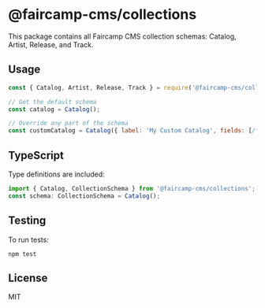 # @faircamp-cms/collections

This package contains all Faircamp CMS collection schemas: Catalog, Artist, Release, and Track.

## Usage

```js
const { Catalog, Artist, Release, Track } = require('@faircamp-cms/collections');

// Get the default schema
const catalog = Catalog();

// Override any part of the schema
const customCatalog = Catalog({ label: 'My Custom Catalog', fields: [/* ... */] });
```

## TypeScript

Type definitions are included:

```ts
import { Catalog, CollectionSchema } from '@faircamp-cms/collections';
const schema: CollectionSchema = Catalog();
```

## Testing

To run tests:

```
npm test
```

## License

MIT 